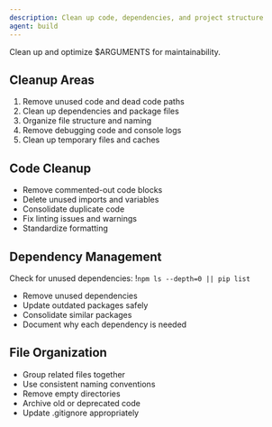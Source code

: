 ```yaml
---
description: Clean up code, dependencies, and project structure
agent: build
---
```


Clean up and optimize $ARGUMENTS for maintainability.

## Cleanup Areas
1. Remove unused code and dead code paths
2. Clean up dependencies and package files
3. Organize file structure and naming
4. Remove debugging code and console logs
5. Clean up temporary files and caches

## Code Cleanup
- Remove commented-out code blocks
- Delete unused imports and variables
- Consolidate duplicate code
- Fix linting issues and warnings
- Standardize formatting

## Dependency Management
Check for unused dependencies: !`npm ls --depth=0 || pip list`

- Remove unused dependencies
- Update outdated packages safely
- Consolidate similar packages
- Document why each dependency is needed

## File Organization
- Group related files together
- Use consistent naming conventions
- Remove empty directories
- Archive old or deprecated code
- Update .gitignore appropriately